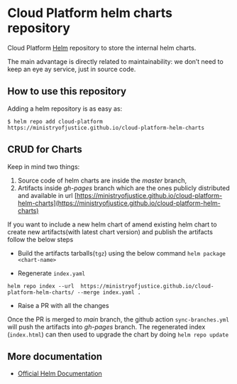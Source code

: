 # Cloud Platform helm charts repository

Cloud Platform [Helm](https://helm.sh) repository to store the internal helm charts. 

The main advantage is directly related to maintainability: we don’t need to keep an eye ay service, just in source code.

## How to use this repository 

Adding a helm repository is as easy as:

```console
$ helm repo add cloud-platform https://ministryofjustice.github.io/cloud-platform-helm-charts
```

## CRUD for Charts

Keep in mind two things:

1) Source code of helm charts are inside the *master* branch, 
2) Artifacts inside *gh-pages* branch which are the ones publicly distributed and available in url [https://ministryofjustice.github.io/cloud-platform-helm-charts](https://ministryofjustice.github.io/cloud-platform-helm-charts)

If you want to include a new helm chart of amend existing helm chart to create new artifacts(with latest chart version) and publish the artifacts follow the below steps

- Build the artifacts tarballs(`tgz`) using the below command
`helm package <chart-name>`

- Regenerate `index.yaml`

```console
helm repo index --url  https://ministryofjustice.github.io/cloud-platform-helm-charts/ --merge index.yaml .
```

- Raise a PR with all the changes

Once the PR is merged to *main* branch, the github action `sync-branches.yml`  will push the artifacts into *gh-pages* branch. The regenerated index (`index.html`) can then used to upgrade the chart by doing `helm repo update`

## More documentation

- [Official Helm Documentation](https://helm.sh/docs/)
